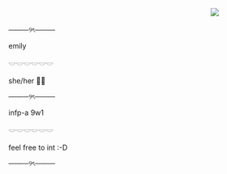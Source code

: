ㅤㅤㅤㅤㅤㅤㅤㅤㅤㅤㅤㅤㅤㅤㅤㅤㅤㅤㅤㅤㅤㅤㅤㅤㅤㅤㅤㅤㅤㅤㅤ![](https://komarev.com/ghpvc/?username=2inq&color=bdbdbd&style=flat-square&label=visits)

────୨ৎ────

emily

𓎟𓎟𓎟𓎟𓎟𓎟

she/her 🏳️‍⚧️

────୨ৎ────

infp-a 9w1

𓎟𓎟𓎟𓎟𓎟𓎟

feel free to int :-D

────୨ৎ────
